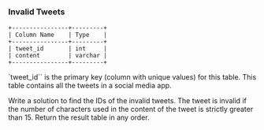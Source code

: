 ### Invalid Tweets
```
+----------------+---------+
| Column Name    | Type    |
+----------------+---------+
| tweet_id       | int     |
| content        | varchar |
+----------------+---------+
```
`tweet_id`` is the primary key (column with unique values) for this table. This table contains all the tweets in a social media app.

Write a solution to find the IDs of the invalid tweets. The tweet is invalid if the number of characters used in the content of the tweet is strictly greater than 15. Return the result table in any order.
